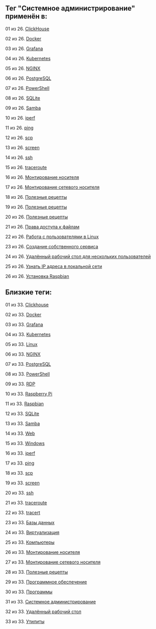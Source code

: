 ## Тег "Системное администрирование" применён в:

01 из 26. [ClickHouse](../Компьютеры%20и%20софт/Программы/Clickhouse.md)

02 из 26. [Docker](../Компьютеры%20и%20софт/Программы/Docker.md)

03 из 26. [Grafana](../Компьютеры%20и%20софт/Программы/Grafana.md)

04 из 26. [Kubernetes](../Компьютеры%20и%20софт/Программы/Kubernetes.md)

05 из 26. [NGINX](../Компьютеры%20и%20софт/Программы/Nginx.md)

06 из 26. [PostgreSQL](../Компьютеры%20и%20софт/Программы/PostgreSQL.md)

07 из 26. [PowerShell](../Компьютеры%20и%20софт/Программы/PowerShell.md)

08 из 26. [SQLite](../Компьютеры%20и%20софт/Программы/SQLite.md)

09 из 26. [Samba](../Компьютеры%20и%20софт/Linux/Samba.md)

10 из 26. [iperf](../Компьютеры%20и%20софт/Утилиты/Iperf.md)

11 из 26. [ping](../Компьютеры%20и%20софт/Утилиты/Ping.md)

12 из 26. [scp](../Компьютеры%20и%20софт/Утилиты/SCP.md)

13 из 26. [screen](../Компьютеры%20и%20софт/Утилиты/Screen.md)

14 из 26. [ssh](../Компьютеры%20и%20софт/Утилиты/SSH.md)

15 из 26. [traceroute](../Компьютеры%20и%20софт/Утилиты/Traceroute.md)

16 из 26. [Монтирование носителя](../Компьютеры%20и%20софт/Linux/Монтирование%20носителя.md)

17 из 26. [Монтирование сетевого носителя](../Компьютеры%20и%20софт/Linux/Монтирование%20сетевого%20носителя.md)

18 из 26. [Полезные рецепты](../Компьютеры%20и%20софт/Linux/Полезные%20рецепты%20Linux.md)

19 из 26. [Полезные рецепты](../Компьютеры%20и%20софт/Raspberry%20Pi/Полезные%20рецепты%20Raspberry%20Pi.md)

20 из 26. [Полезные рецепты](../Компьютеры%20и%20софт/Windows/Полезные%20рецепты%20Windows.md)

21 из 26. [Права доступа к файлам](../Компьютеры%20и%20софт/Linux/Права%20доступа%20к%20файлам.md)

22 из 26. [Работа с пользователями в Linux](../Компьютеры%20и%20софт/Linux/Работа%20с%20пользователями.md)

23 из 26. [Создание собственного сервиса](../Компьютеры%20и%20софт/Linux/Создание%20собственного%20сервиса.md)

24 из 26. [Удалённый рабочий стол для нескольких пользователей](../Компьютеры%20и%20софт/Windows/Удалённый%20рабочий%20стол%20для%20нескольких%20пользователей.md)

25 из 26. [Узнать IP адреса в локальной сети](../Компьютеры%20и%20софт/Linux/Узнать%20IP%20адреса%20в%20локальной%20сети.md)

26 из 26. [Установка Raspbian](../Компьютеры%20и%20софт/Raspberry%20Pi/Установка%20Raspbian.md)

## Близкие теги:

01 из 33. [Clickhouse](./clickhouse.md)

02 из 33. [Docker](./docker.md)

03 из 33. [Grafana](./grafana.md)

04 из 33. [Kubernetes](./kubernetes.md)

05 из 33. [Linux](./linux.md)

06 из 33. [NGINX](./nginx.md)

07 из 33. [PostgreSQL](./postgresql.md)

08 из 33. [PowerShell](./powershell.md)

09 из 33. [RDP](./rdp.md)

10 из 33. [Raspberry Pi](./raspberry%20pi.md)

11 из 33. [Raspbian](./raspbian.md)

12 из 33. [SQLite](./sqlite.md)

13 из 33. [Samba](./samba.md)

14 из 33. [Web](./web.md)

15 из 33. [Windows](./windows.md)

16 из 33. [iperf](./iperf.md)

17 из 33. [ping](./ping.md)

18 из 33. [scp](./scp.md)

19 из 33. [screen](./screen.md)

20 из 33. [ssh](./ssh.md)

21 из 33. [traceroute](./traceroute.md)

22 из 33. [tracert](./tracert.md)

23 из 33. [Базы данных](./базы%20данных.md)

24 из 33. [Виртуализация](./виртуализация.md)

25 из 33. [Компьютеры](./компьютеры.md)

26 из 33. [Монтирование носителя](./монтирование%20носителя.md)

27 из 33. [Монтирование сетевого носителя](./монтирование%20сетевого%20носителя.md)

28 из 33. [Полезные рецепты](./полезные%20рецепты.md)

29 из 33. [Программное обеспечение](./программное%20обеспечение.md)

30 из 33. [Программы](./программы.md)

31 из 33. [Системное администрирование](./системное%20администрирование.md)

32 из 33. [Удалённый рабочий стол](./удалённый%20рабочий%20стол.md)

33 из 33. [Утилиты](./утилиты.md)

